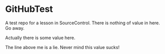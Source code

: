 # GitHubTest
A test repo for a lesson in SourceControl.
There is nothing of value in here. Go away.

Actually there is some value here.

The line above me is a lie.
Never mind this value sucks!
